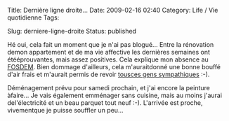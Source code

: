 Title: Dernière ligne droite...
Date: 2009-02-16 02:40
Category: Life / Vie quotidienne
Tags: <?xml version="1.0" encoding="utf-8"?>

Slug: derniere-ligne-droite
Status: published

Hé oui, cela fait un moment que je n'ai pas blogué... Entre la rénovation demon appartement et de ma vie affective les dernières semaines ont étééprouvantes, mais assez positives. Cela explique mon absence au [FOSDEM](\%22http://www.fosdem.org/\%22). Bien dommage d'ailleurs, cela m'auraitdonné une bonne bouffé d'air frais et m'aurait permis de revoir [tousces gens sympathiques](\%22http://blog.crozat.net/2009/02/did-somebody-asked-for-gnome-group.html\%22) :-).

Déménagement prévu pour samedi prochain, et j'ai encore la peinture àfaire... Je vais également emménager sans cuisine, mais au moins j'aurai del'électricité et un beau parquet tout neuf :-). L'arrivée est proche, vivementque je puisse souffler un peu...
